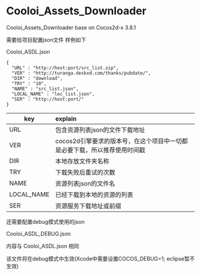 # Cooloi_Assets_Downloader
Cooloi_Assets_Downloader base on Cocos2d-x 3.8.1

需要给项目配置json文件
样例如下

Cooloi_ASDL.json
```
{
  "URL" : "http://host:port/src_list.zip",
  "VER" : "http://turanga.deskxd.com/thanks/pubdate/",
  "DIR" : "download",
  "TRY" : "10",
  "NAME" : "src_list.json",
  "LOCAL_NAME" : "loc_list.json",
  "SER" : "http://host:port/"
}
```
|key|explain|
| --- | :-- |
|URL|包含资源列表json的文件下载地址|
|VER|cocos2d引擎要求的版本号，在这个项目中一切都是必要下载，所以推荐使用时间戳|
|DIR|本地存放文件夹名称|
|TRY|下载失败后重试的次数|
|NAME|资源列表json的文件名|
|LOCAL_NAME|已经下载到本地的资源的列表|
|SER|资源服务下载地址或前缀|

还需要配置debug模式使用的json

Cooloi_ASDL_DEBUG.json

内容与 Cooloi_ASDL.json 相同

该文件将在debug模式中生效(Xcode中需要设置COCOS_DEBUG=1; eclipse暂不生效)

<!--Cooloi_ASDL.conf-->
<!---->
<!--```-->
<!--# url for Release-->
<!--URL = http://example.com:port/SRC_LIST.zip-->
<!---->
<!--# ver for check-->
<!--VER = http://turanga.deskxd.com/thanks/pubdate/-->
<!---->
<!--# directory's name-->
<!--DIR = download-->
<!---->
<!--# max retry-->
<!--TRY = 10-->
<!---->
<!--# file name to check-->
<!--NAME = SRC_LIST-->
<!---->
<!--# local list file name-->
<!--LOCAL_NAME = LOC_LIST-->
<!---->
<!--# server host with port-->
<!--SER = http://example.com:port/-->
<!--```-->
<!---->
<!--Cooloi_ASDL_DEBUG.conf-->
<!---->
<!--```-->
<!--# url for debug-->
<!--URL = http://example.com:port/SRC_LIST.zip-->
<!---->
<!--# ver for check-->
<!--VER = http://turanga.deskxd.com/thanks/pubdate/-->
<!---->
<!--# directory's name-->
<!--DIR = download-->
<!---->
<!--# max retry-->
<!--TRY = 10-->
<!---->
<!--# file name to check-->
<!--NAME = SRC_LIST-->
<!---->
<!--# local list file name-->
<!--LOCAL_NAME = LOC_LIST-->
<!---->
<!--# server host with port-->
<!--SER = http://example.com:port/-->
<!--```-->
